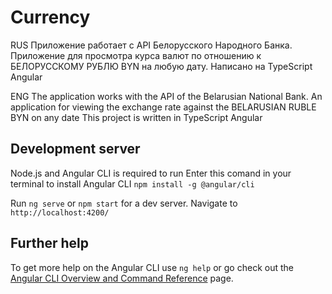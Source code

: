 # Currency

RUS
Приложение работает с API Белорусского Народного Банка.
Приложение для просмотра курса валют по отношению к БЕЛОРУССКОМУ РУБЛЮ BYN на любую дату.
Написано на TypeScript Angular

ENG
The application works with the API of the Belarusian National Bank.
An application for viewing the exchange rate against the BELARUSIAN RUBLE BYN on any date
This project is written in TypeScript Angular

## Development server

Node.js and Angular CLI is required to run
Enter this comand in your terminal to install Angular CLI `npm install -g @angular/cli`

Run `ng serve` or `npm start` for a dev server. Navigate to `http://localhost:4200/`

## Further help

To get more help on the Angular CLI use `ng help` or go check out the [Angular CLI Overview and Command Reference](https://angular.dev/tools/cli) page.

